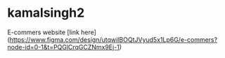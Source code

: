 # kamalsingh2
E-commers website
[link here] (https://www.figma.com/design/utqwiIBOQtJVyud5x1Lp6G/e-commers?node-id=0-1&t=PQGlCrqGCZNmx9Ej-1)
